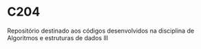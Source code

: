 # C204
Repositório destinado aos códigos desenvolvidos na disciplina de Algoritmos e estruturas de dados lll
